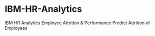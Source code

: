 # IBM-HR-Analytics
IBM HR Analytics Employee Attrition &amp; Performance Predict Attrition of Employees
